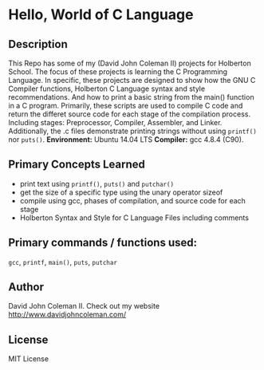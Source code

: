 # Hello, World of C Language

## Description

This Repo has some of my (David John Coleman II) projects for Holberton School.
The focus of these projects is learning the C Programming Language.  In
specific, these projects are designed to show how the GNU C Compiler functions,
Holberton C Language syntax and style recommendations.  And how to print a basic
string from the main() function in a C program.  Primarily, these scripts are
used to compile C code and return the differet source code for each stage of the
compilation process.  Including stages: Preprocessor, Compiler, Assembler, and
Linker.  Additionally, the .c files demonstrate printing strings without using
``printf()`` nor ``puts()``.  __Environment:__ Ubuntu 14.04 LTS  __Compiler:__
gcc 4.8.4 (C90).

## Primary Concepts Learned

* print text using ``printf()``, ``puts()`` and ``putchar()``
* get the size of a specific type using the unary operator sizeof
* compile using gcc, phases of compilation, and source code for each stage
* Holberton Syntax and Style for C Language Files including comments

## Primary commands / functions used:
``gcc``, ``printf``, ``main()``, ``puts``, ``putchar``

## Author

David John Coleman II.	Check out my website http://www.davidjohncoleman.com/

## License

MIT License
